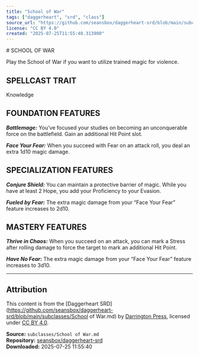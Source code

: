 ```yaml
---
title: "School of War"
tags: ["daggerheart", "srd", "class"]
source_url: "https://github.com/seansbox/daggerheart-srd/blob/main/subclasses/School of War.md"
license: "CC BY 4.0"
created: "2025-07-25T11:55:40.313900"
---
```


﻿# SCHOOL OF WAR

Play the School of War if you want to utilize trained magic for violence.

## SPELLCAST TRAIT

Knowledge

## FOUNDATION FEATURES

***Battlemage:*** You’ve focused your studies on becoming an unconquerable force on the battlefield. Gain an additional Hit Point slot.

***Face Your Fear:*** When you succeed with Fear on an attack roll, you deal an extra 1d10 magic damage.

## SPECIALIZATION FEATURES

***Conjure Shield:*** You can maintain a protective barrier of magic. While you have at least 2 Hope, you add your Proficiency to your Evasion.

***Fueled by Fear:*** The extra magic damage from your “Face Your Fear” feature increases to 2d10.

## MASTERY FEATURES

***Thrive in Chaos:*** When you succeed on an attack, you can mark a Stress after rolling damage to force the target to mark an additional Hit Point.

***Have No Fear:*** The extra magic damage from your “Face Your Fear” feature increases to 3d10.

---

## Attribution

This content is from the [Daggerheart SRD](https://github.com/seansbox/daggerheart-srd/blob/main/subclasses/School of War.md) by [Darrington Press](https://darringtonpress.com/), licensed under [CC BY 4.0](https://creativecommons.org/licenses/by/4.0/).

**Source:** `subclasses/School of War.md`  
**Repository:** [seansbox/daggerheart-srd](https://github.com/seansbox/daggerheart-srd)  
**Downloaded:** 2025-07-25 11:55:40

